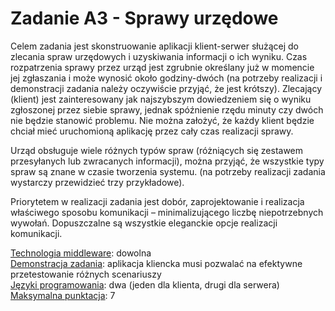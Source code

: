 # Zadanie A3 - Sprawy urzędowe
Celem zadania jest skonstruowanie aplikacji klient-serwer służącej do zlecania spraw urzędowych i uzyskiwania
informacji o ich wyniku. Czas rozpatrzenia sprawy przez urząd jest zgrubnie określany już w momencie jej zgłaszania
i może wynosić około godziny-dwóch (na potrzeby realizacji i demonstracji zadania należy oczywiście przyjąć, że 
jest krótszy). Zlecający (klient) jest zainteresowany jak najszybszym dowiedzeniem się o wyniku zgłoszonej przez
siebie sprawy, jednak spóźnienie rzędu minuty czy dwóch nie będzie stanowić problemu. Nie można założyć, że każdy
klient będzie chciał mieć uruchomioną aplikację przez cały czas realizacji sprawy.  

Urząd obsługuje wiele różnych typów spraw (różniących się zestawem przesyłanych lub zwracanych informacji), 
można przyjąć, że wszystkie typy spraw są znane w czasie tworzenia systemu. (na potrzeby realizacji zadania 
wystarczy przewidzieć trzy przykładowe).  

Priorytetem w realizacji zadania jest dobór, zaprojektowanie i realizacja właściwego sposobu komunikacji – 
minimalizującego liczbę niepotrzebnych wywołań. Dopuszczalne są wszystkie eleganckie opcje realizacji komunikacji.  

<u>Technologia middleware</u>: dowolna  
<u>Demonstracja zadania</u>: aplikacja kliencka musi pozwalać na efektywne przetestowanie różnych scenariuszy  
<u>Języki programowania</u>: dwa (jeden dla klienta, drugi dla serwera)  
<u>Maksymalna punktacja</u>: 7  
